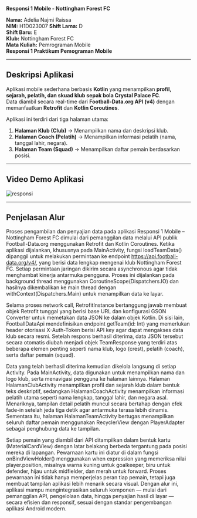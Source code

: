 **Responsi 1 Mobile - Nottingham Forest FC**

**Nama:** Adelia Najmi Raissa  
**NIM:** H1D023007
**Shift Lama:** D  
**Shift Baru:** E  
**Klub:** Nottingham Forest FC  
**Mata Kuliah:** Pemrograman Mobile  
**Responsi 1 Praktikum Pemograman Mobile** 

---
## Deskripsi Aplikasi
Aplikasi mobile sederhana berbasis **Kotlin** yang menampilkan **profil, sejarah, pelatih, dan skuad klub sepak bola Crystal Palace FC**.  
Data diambil secara real-time dari **Football-Data.org API (v4)** dengan memanfaatkan **Retrofit** dan **Kotlin Coroutines**.

Aplikasi ini terdiri dari tiga halaman utama:
1. **Halaman Klub (Club)** → Menampilkan nama dan deskripsi klub.
2. **Halaman Coach (Pelatih)** → Menampilkan informasi pelatih (nama, tanggal lahir, negara).
3. **Halaman Team (Squad)** → Menampilkan daftar pemain berdasarkan posisi.

---
## Video Demo Aplikasi
![responsi](https://github.com/user-attachments/assets/46c726f5-2587-4b4e-95fb-86cb5332d604)

---
## Penjelasan Alur

Proses pengambilan dan penyajian data pada aplikasi Responsi 1 Mobile – Nottingham Forest FC dimulai dari pemanggilan data melalui API publik Football-Data.org menggunakan Retrofit dan Kotlin Coroutines. Ketika aplikasi dijalankan, khususnya pada MainActivity, fungsi loadTeamData() dipanggil untuk melakukan permintaan ke endpoint https://api.football-data.org/v4/, yang berisi data lengkap mengenai klub Nottingham Forest FC. Setiap permintaan jaringan dikirim secara asynchronous agar tidak menghambat kinerja antarmuka pengguna. Proses ini dijalankan pada background thread menggunakan CoroutineScope(Dispatchers.IO) dan hasilnya dikembalikan ke main thread dengan withContext(Dispatchers.Main) untuk menampilkan data ke layar.

Selama proses network call, RetrofitInstance bertanggung jawab membuat objek Retrofit tunggal yang berisi base URL dan konfigurasi GSON Converter untuk memetakan data JSON ke dalam objek Kotlin. Di sisi lain, FootballDataApi mendefinisikan endpoint getTeam(id: Int) yang memerlukan header otorisasi X-Auth-Token berisi API key agar dapat mengakses data klub secara resmi. Setelah respons berhasil diterima, data JSON tersebut secara otomatis diubah menjadi objek TeamResponse yang terdiri atas beberapa elemen penting seperti nama klub, logo (crest), pelatih (coach), serta daftar pemain (squad).

Data yang telah berhasil diterima kemudian dikelola langsung di setiap Activity. Pada MainActivity, data digunakan untuk menampilkan nama dan logo klub, serta menavigasi pengguna ke halaman lainnya. Halaman HalamanClubActivity menampilkan profil dan sejarah klub dalam bentuk teks deskriptif, sedangkan HalamanCoachActivity menampilkan informasi pelatih utama seperti nama lengkap, tanggal lahir, dan negara asal. Menariknya, tampilan detail pelatih muncul secara bertahap dengan efek fade-in setelah jeda tiga detik agar antarmuka terasa lebih dinamis. Sementara itu, halaman HalamanTeamActivity bertugas menampilkan seluruh daftar pemain menggunakan RecyclerView dengan PlayerAdapter sebagai penghubung data ke tampilan.

Setiap pemain yang diambil dari API ditampilkan dalam bentuk kartu (MaterialCardView) dengan latar belakang berbeda tergantung pada posisi mereka di lapangan. Pewarnaan kartu ini diatur di dalam fungsi onBindViewHolder() menggunakan when expression yang memeriksa nilai player.position, misalnya warna kuning untuk goalkeeper, biru untuk defender, hijau untuk midfielder, dan merah untuk forward. Proses pewarnaan ini tidak hanya memperjelas peran tiap pemain, tetapi juga membuat tampilan aplikasi lebih menarik secara visual. Dengan alur ini, aplikasi mampu mengintegrasikan seluruh komponen — mulai dari pemanggilan API, pengelolaan data, hingga penyajian hasil di layar — secara efisien dan responsif, sesuai dengan standar pengembangan aplikasi Android modern.

